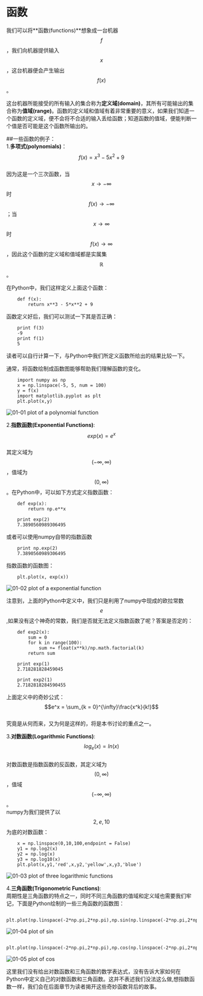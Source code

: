 # 函数
我们可以将**函数(functions)**想象成一台机器$$f$$，我们向机器提供输入$$x$$，这台机器便会产生输出$$f(x)$$。  

这台机器所能接受的所有输入的集合称为**定义域(domain)**，其所有可能输出的集合称为**值域(range)**。函数的定义域和值域有着非常重要的意义，如果我们知道一个函数的定义域，便不会将不合适的输入丢给函数；知道函数的值域，便能判断一个值是否可能是这个函数所输出的。

##一些函数的例子：  
1.**多项式(polynomials)**：  
$$f(x)=x^3-5x^2+9$$  
因为这是一个三次函数，当$$x\rightarrow -\infty$$ 时 $$f(x)\rightarrow -\infty$$；当$$x\rightarrow \infty$$ 时$$f(x)\rightarrow \infty$$，因此这个函数的定义域和值域都是实属集$$\mathbb{R}$$。    

在Python中，我们这样定义上面这个函数：    
```
    def f(x):
        return x**3 - 5*x**2 + 9
```
函数定义好后，我们可以测试一下其是否正确：  
```
    print f(3)
    -9
    print f(1)
    5
```
读者可以自行计算一下，与Python中我们所定义函数所给出的结果比较一下。  

通常，将函数绘制成函数图能够帮助我们理解函数的变化。  
```
    import numpy as np
    x = np.linspace(-5, 5, num = 100)
    y = f(x)
    import matplotlib.pyplot as plt
    plt.plot(x,y)
```
![01-01 plot of a polynomial function](images/01-01.png)

2.**指数函数(Exponential Functions)**:   
$$exp(x)=e^x$$  
其定义域为$$(-\infty,\infty)$$，值域为$$(0,\infty)$$。在Python中，可以如下方式定义指数函数：  
```
    def exp(x):
        return np.e**x
    
    print exp(2)
    7.3890560989306495
```
或者可以使用numpy自带的指数函数  
```
    print np.exp(2)
    7.3890560989306495
```
指数函数的函数图：  
```
    plt.plot(x, exp(x))
```
![01-02 plot of a exponential function](images/01-02expfunction.png)

注意到，上面的Python中定义中，我们只是利用了numpy中现成的欧拉常数$$e$$,如果没有这个神奇的常数，我们是否就无法定义指数函数了呢？答案是否定的：   
```
    def exp2(x):
        sum = 0
        for k in range(100):
            sum += float(x**k)/np.math.factorial(k)
        return sum
    
    print exp(1)
    2.718281828459045
    
    print exp2(1)
    2.7182818284590455
```   
上面定义中的奇妙公式：  
$$e^x = \sum_{k = 0}^{\infty}\frac{x^k}{k!}$$  
究竟是从何而来，又为何是这样的，将是本书讨论的重点之一。


3.**对数函数(Logarithmic Functions)**:  
$$log_{e}(x)=ln(x)$$  
对数函数是指数函数的反函数，其定义域为$$(0,\infty)$$，值域$$(-\infty,\infty)$$。   
numpy为我们提供了以$$2,e,10$$为底的对数函数：  
```
    x = np.linspace(0,10,100,endpoint = False)
    y1 = np.log2(x)
    y2 = np.log(x)
    y3 = np.log10(x)
    plt.plot(x,y1,'red',x,y2,'yellow',x,y3,'blue')
```
![01-03 plot of three logarithmic functions](images/01-03logfunction.png)

4.**三角函数(Trigonometric Functions)**:  
周期性是三角函数的特点之一，同时不同三角函数的值域和定义域也需要我们牢记，下面是Python绘制的一些三角函数的函数图：
```
    plt.plot(np.linspace(-2*np.pi,2*np.pi),np.sin(np.linspace(-2*np.pi,2*np.pi)))
```
![01-04 plot of sin](images/01-04sin.png)  
```
    plt.plot(np.linspace(-2*np.pi,2*np.pi),np.cos(np.linspace(-2*np.pi,2*np.pi)))
```  
![01-05 plot of cos](images/01-05cos.png)   


这里我们没有给出对数函数和三角函数的数学表达式，没有告诉大家如何在Python中定义自己的对数函数和三角函数。这并不表述我们没法这么做,想指数函数一样，我们会在后面章节为读者揭开这些奇妙函数背后的故事。
